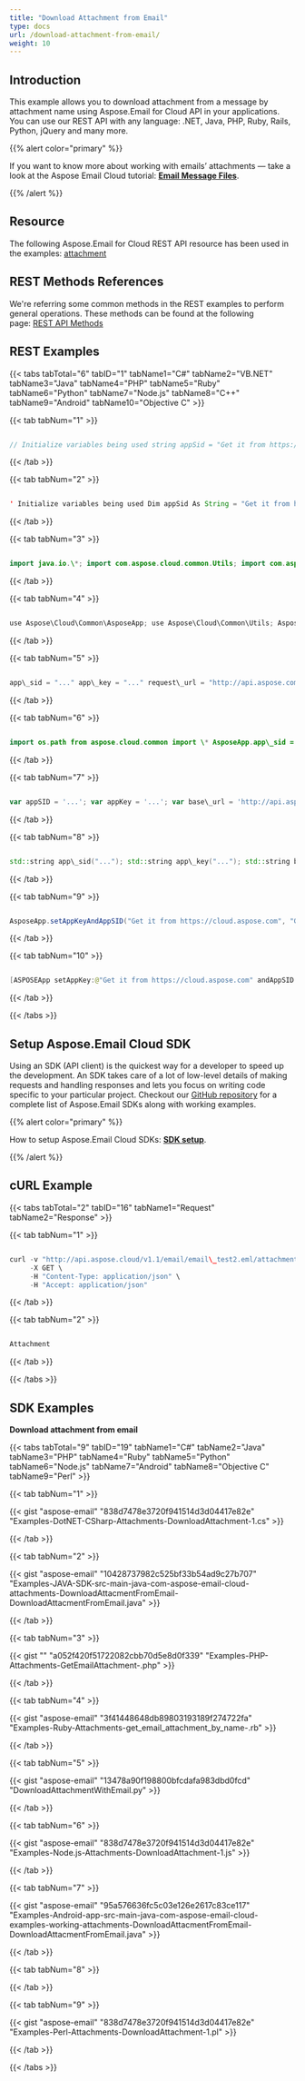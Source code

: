 ```yaml
---
title: "Download Attachment from Email"
type: docs
url: /download-attachment-from-email/
weight: 10
---
```


## **Introduction**
This example allows you to download attachment from a message by attachment name using Aspose.Email for Cloud API in your applications. You can use our REST API with any language: .NET, Java, PHP, Ruby, Rails, Python, jQuery and many more.



{{% alert color="primary" %}} 

If you want to know more about working with emails’ attachments — take a look at the Aspose Email Cloud tutorial: [**Email Message Files**](/emailcloud/email-message-files/).

{{% /alert %}} 
## **Resource**
The following Aspose.Email for Cloud REST API resource has been used in the examples: [attachment](https://apireference.aspose.cloud/email/#/Email/GetEmailAttachment)
## **REST Methods References**
We're referring some common methods in the REST examples to perform general operations. These methods can be found at the following page: [REST API Methods](https://apireference.aspose.cloud/email)
## **REST Examples**

{{< tabs tabTotal="6" tabID="1" tabName1="C#" tabName2="VB.NET" tabName3="Java" tabName4="PHP" tabName5="Ruby" tabName6="Python" tabName7="Node.js" tabName8="C++"  tabName9="Android" tabName10="Objective C" >}}

{{< tab tabNum="1" >}}

```java

// Initialize variables being used string appSid = "Get it from https://cloud.aspose.com"; string appKey = "Get it from https://cloud.aspose.com"; string name = "email-sample.eml"; string attachName = "barcode-sample.png"; string folder = "Email"; string outPath = "c:\\email-attach-out.png"; string storage = string.Empty; // Build URI to perform request string apiUrl = string.Format(@"email/{0}/attachments/{1}?storage={2}&folder={3}", name, attachName, storage, folder); // Get response stream and write it to local disk path using (Stream responseStream = ServiceController.GetStream(apiUrl, appSid, appKey)) using (Stream file = File.OpenWrite(outPath)) { ServiceController.CopyStream(responseStream, file); }

```
{{< /tab >}}

{{< tab tabNum="2" >}}
```java

' Initialize variables being used Dim appSid As String = "Get it from https://cloud.aspose.com" Dim appKey As String = "Get it from https://cloud.aspose.com" Dim name As String = "email-sample.eml" Dim attachName As String = "barcode-sample.png" Dim folder As String = "Email" Dim outPath As String = "c:\email-attach-out.png" Dim storage As String = String.Empty ' Build URI to perform request Dim apiUrl As String = String.Format("email/{0}/attachments/{1}?storage={2}&folder={3}", name, attachName, storage, folder) ' Get response stream and write it to local disk path Using responseStream As Stream = ServiceController.GetStream(apiUrl, appSid, appKey) Using file As Stream = File.OpenWrite(outPath) ServiceController.CopyStream(responseStream, file) End Using End Using

```
{{< /tab >}}

{{< tab tabNum="3" >}}
```java

import java.io.\*; import com.aspose.cloud.common.Utils; import com.aspose.cloud.storage.Folder; String appSID = "..."; String appKey = "..."; String method = "GET"; String requestUrl = "http://api.aspose.com/v1.1/email/Sample1.eml/attachments/attachment.txt"; String outputFile = "attachment.txt"; String outputFilePath = new File(System.getProperty("user.dir"), outputFile).getPath(); String signedUrl = Utils.Sign(requestUrl, appKey, appSID); InputStream responseStream = Utils.ProcessCommand(signedUrl, method); Folder.SaveStreamToFile(outputFilePath, responseStream); responseStream.close(); System.out.println("File saved: " + outputFilePath);

```
{{< /tab >}}

{{< tab tabNum="4" >}}
```java

use Aspose\Cloud\Common\AsposeApp; use Aspose\Cloud\Common\Utils; AsposeApp::$appSID = "..."; AsposeApp::$appKey = "..."; $method = "GET"; $base\_url = "http://api.aspose.com/v1.1"; $request\_url = "$base\_url/email/Sample1.eml/attachments/attachment.txt"; $output\_file = getcwd() . "/attachment.txt"; $signed\_url = Utils::sign($request\_url); $response = Utils::processCommand($signed\_url, $method, "", ""); file\_put\_contents($output\_file, $response); echo "File saved: $output\_file\n";

```
{{< /tab >}}

{{< tab tabNum="5" >}}
```java

app\_sid = "..." app\_key = "..." request\_url = "http://api.aspose.com/v1.1/email/Sample1.eml/attachments/attachment.txt" output\_file = File.join(Dir.pwd, "attachment.txt") Aspose::Cloud::Common::AsposeApp.new(app\_sid, app\_key) signed\_url = Aspose::Cloud::Common::Utils.sign(request\_url) response = RestClient.get(signed\_url) File.open(output\_file, "wb") { |file| file.write(response) } puts "File saved: #{output\_file}"

```
{{< /tab >}}

{{< tab tabNum="6" >}}
```java

import os.path from aspose.cloud.common import \* AsposeApp.app\_sid = "..." AsposeApp.app\_key = "..." method = "GET" request\_url = "http://api.aspose.com/v1.1/email/Sample1.eml/attachments/attachment.txt" output\_file = "attachment.txt" output\_file\_path = os.path.join(os.getcwd(), output\_file) signed\_url = Utils.sign(Utils(), request\_url) response = Utils.process\_command(Utils(), signed\_url, method, "", "") Utils.save\_file(Utils(), response, output\_file\_path) print "File saved:", output\_file\_path

```
{{< /tab >}}

{{< tab tabNum="7" >}}

```javascript

var appSID = '...'; var appKey = '...'; var base\_url = 'http://api.aspose.com/v1.1/'; var fs = require('fs'); var method = 'GET'; var request\_url = base\_url + 'email/Sample1.eml/attachments/attachment.txt'; var output\_file = 'attachment.txt'; ProcessCommandContent( method, Sign(request\_url, appSID, appKey), null, function(buffer) { fs.writeFileSync(output\_file, buffer); } );

```
{{< /tab >}}

{{< tab tabNum="8" >}}
```cpp

std::string app\_sid("..."); std::string app\_key("..."); std::string base\_url("http://api.aspose.com/v1.1/"); std::string method = "GET"; std::string request\_url = base\_url + "email/Sample1.eml/attachments/attachment.txt"; std::string signed\_url = sign(request\_url, app\_sid, app\_key); std::string output\_file = "attachment.txt"; std::ofstream output\_fstream; output\_fstream.open(output\_file, std::ofstream::binary); process\_command(method, signed\_url, output\_fstream); output\_fstream.close(); std::cout << "File saved: " << output\_file << std::endl;

```
{{< /tab >}}

{{< tab tabNum="9" >}}
```java

AsposeApp.setAppKeyAndAppSID("Get it from https://cloud.aspose.com", "Get it from https://cloud.aspose.com") AsposeApp.setBaseProductURI("http://api.aspose.com/v1.1"); String EMAIL\_URI = AsposeApp.BASE\_PRODUCT\_URI + "/email/"; //build URL String strURL = EMAIL\_URI + Uri.encode("Message.msg") + "/attachments/" + Uri.encode("License.txt"); //sign URL String signedURL = Utils.sign(strURL); InputStream responseStream = Utils.processCommand(signedURL, "GET"); //Save attachment on Disk String localAttachmentPath = Utils.saveStreamToFile(responseStream, "License.txt");

```
{{< /tab >}}

{{< tab tabNum="10" >}}
```java

[ASPOSEApp setAppKey:@"Get it from https://cloud.aspose.com" andAppSID:@"Get it from https://cloud.aspose.com"]; [ASPOSEProduct setBaseProductUri:@"http://api.aspose.com/v1.1"]; NSString \*EMAIL\_URI = [[ASPOSEProduct baseProductUri] stringByAppendingString:@"/email/"]; NSString \*fileName = @"Self Assessment.eml"; NSString \*attachmentName = @"License.txt"; //build URL NSString \*strURL = [NSString stringWithFormat:@"%@%@/attachments/%@", EMAIL\_URI, [fileName stringByAddingPercentEscapesUsingEncoding:NSUTF8StringEncoding], [attachmentName stringByAddingPercentEscapesUsingEncoding:NSUTF8StringEncoding]]; //sign URL NSString \*signedURL = [ASPOSEUtils sign:strURL]; NSData \*responseData = [ASPOSEUtils processCommand:signedURL httpMethod:@"GET"]; //Parsing JSON if(responseData) { NSError \*error; emailAttachmentResponse = [[ASPOSEEmailAttachmentResponse alloc] initWithData:responseData error:&error]; if(emailAttachmentResponse == nil) { //Save file on Disk emailAttachmentResponse = [[ASPOSEEmailAttachmentResponse alloc] init]; emailAttachmentResponse.localFilePath = [ASPOSEFolder saveFile:responseData withName:@"License.txt"]; } }

```
{{< /tab >}}

{{< /tabs >}}

## **Setup Aspose.Email Cloud SDK**
Using an SDK (API client) is the quickest way for a developer to speed up the development. An SDK takes care of a lot of low-level details of making requests and handling responses and lets you focus on writing code specific to your particular project. Checkout our [GitHub repository](https://github.com/aspose-email-cloud) for a complete list of Aspose.Email SDKs along with working examples.

{{% alert color="primary" %}} 

How to setup Aspose.Email Cloud SDKs: [**SDK setup**](/emailcloud/sdk-setup/).

{{% /alert %}}
## **cURL Example**
{{< tabs tabTotal="2" tabID="16" tabName1="Request" tabName2="Response" >}}

{{< tab tabNum="1" >}}

```java

curl -v "http://api.aspose.cloud/v1.1/email/email\_test2.eml/attachments/README.TXT?appSID=XXXX&signature=XXXX" \
     -X GET \
     -H "Content-Type: application/json" \
     -H "Accept: application/json"

```

{{< /tab >}}

{{< tab tabNum="2" >}}

```java

Attachment

```

{{< /tab >}}

{{< /tabs >}}
## **SDK Examples**
**Download attachment from email**

{{< tabs tabTotal="9" tabID="19" tabName1="C#" tabName2="Java" tabName3="PHP" tabName4="Ruby" tabName5="Python" tabName6="Node.js" tabName7="Android" tabName8="Objective C" tabName9="Perl" >}}

{{< tab tabNum="1" >}}

{{< gist "aspose-email" "838d7478e3720f941514d3d04417e82e" "Examples-DotNET-CSharp-Attachments-DownloadAttachment-1.cs" >}}

{{< /tab >}}

{{< tab tabNum="2" >}}

{{< gist "aspose-email" "10428737982c525bf33b54ad9c27b707" "Examples-JAVA-SDK-src-main-java-com-aspose-email-cloud-attachments-DownloadAttacmentFromEmail-DownloadAttacmentFromEmail.java" >}}

{{< /tab >}}

{{< tab tabNum="3" >}}

{{< gist "" "a052f420f51722082cbb70d5e8d0f339" "Examples-PHP-Attachments-GetEmailAttachment-.php" >}}

{{< /tab >}}

{{< tab tabNum="4" >}}

{{< gist "aspose-email" "3f41448648db89803193189f274722fa" "Examples-Ruby-Attachments-get\_email\_attachment\_by\_name-.rb" >}}

{{< /tab >}}

{{< tab tabNum="5" >}}

{{< gist "aspose-email" "13478a90f198800bfcdafa983dbd0fcd" "DownloadAttachmentWithEmail.py" >}}

{{< /tab >}}

{{< tab tabNum="6" >}}

{{< gist "aspose-email" "838d7478e3720f941514d3d04417e82e" "Examples-Node.js-Attachments-DownloadAttachment-1.js" >}}

{{< /tab >}}

{{< tab tabNum="7" >}}

{{< gist "aspose-email" "95a576636fc5c03e126e2617c83ce117" "Examples-Android-app-src-main-java-com-aspose-email-cloud-examples-working-attachments-DownloadAttacmentFromEmail-DownloadAttacmentFromEmail.java" >}}

{{< /tab >}}

{{< tab tabNum="8" >}}

{{< /tab >}}

{{< tab tabNum="9" >}}

{{< gist "aspose-email" "838d7478e3720f941514d3d04417e82e" "Examples-Perl-Attachments-DownloadAttachment-1.pl" >}}

{{< /tab >}}

{{< /tabs >}}
